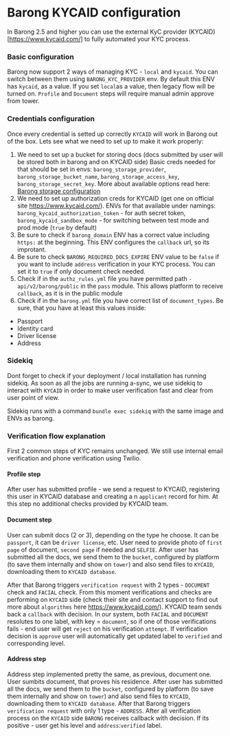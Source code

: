 # Barong KYCAID configuration
In Barong 2.5 and higher you can use the external KyC provider (KYCAID)[https://www.kycaid.com/] to fully automated your KYC process.

### Basic configuration
Barong now support 2 ways of managing KYC - `local` and `kycaid`. You can switch between them using `BARONG_KYC_PROVIDER` env. By default this ENV has `kycaid`, as a value. If you set `local`as a value, then legacy flow will be turned on. `Profile` and `Document` steps will require manual admin approve from tower.

### Credentials configuration
Once every credential is setted up correctly `KYCAID` will work in Barong out of the box. Lets see what we need to set up to make it work properly:

1) We need to set up a bucket for storing docs (docs submitted by user will be stored both in barong and on KYCAID side)
Basic creds needed for that should be set in envs: `barong_storage_provider`, `barong_storage_bucket_name`, `barong_storage_access_key`, `barong_storage_secret_key`. 
More about available options read here: [Barong storage configuration](https://www.openware.com/sdk/docs/barong/configuration.html#storage-configuration)
2) We need to set up authorization creds for KYCAID (get one on official site https://www.kycaid.com/). ENVs for that available under namings: 
`barong_kycaid_authorization_token` - for auth secret token, 
`barong_kycaid_sandbox_mode` - for switching between test mode and prod mode (`true` by default)
3) Be sure to check if `barong_domain` ENV has a correct value including `https:` at the beginning. This ENV configures the `callback` url, so its improtant.
4) Be sure to check `BARONG_REQUIRED_DOCS_EXPIRE` ENV value to be `false` if you want to include `address` verification in your KYC process. You can set it to `true` if only document check needed.
5) Check if in the `authz_rules.yml` file you have permitted path `- api/v2/barong/public` in the `pass` module. This allows platform to receive `callback`, as it is in the public module
6) Check if in the `barong.yml` file you have correct list of `document_types`. Be sure, that you have at least this values inside:
  - Passport
  - Identity card
  - Driver license
  - Address

### Sidekiq
Dont forget to check if your deployment / local installation has running sidekiq. As soon as all the jobs are running a-sync, we use sidekiq to interact with `KYCAID` in order to make user verification fast and clear from user point of view.

Sidekiq runs with a command `bundle exec sidekiq` with the same image and ENVs as barong.

### Verification flow explanation
First 2 common steps of KYC remains unchanged. We still use internal email verification and phone verification using Twilio.
#### Profile step
After user has submitted profile - we send a request to KYCAID, registering this user in KYCAID database and creating a n `applicant` record for him. At this step no additional checks provided by KYCAID team.

#### Document step
User can submit docs (2 or 3), depending on the type he choose. It can be `passport`, it can be `driver license`, etc.
User need to provide photo of `first page` of document, `second page` if needed and `SELFIE`.
After user has submitted all the docs, we send them to the `bucket`, configured by platform (to save them internally and show on `tower`) and also send files to `KYCAID`, downloading them to `KYCAID database`. 

After that Barong triggers `verification request` with 2 types - `DOCUMENT` check and `FACIAL` check. From this moment verifications and checks are performing on `KYCAID` side (check their site and contact support to find out more about `algorithms` here https://www.kycaid.com/). KYCAID team sends back a `callback` with decision.
In our system, both `FACIAL` and `DOCUMENT` resolutes to one label, with key = `document`, so if one of those verifications fails - end user will get `reject` on his verification `attempt`.
If verification decision is `approve` user will automatically get updated label to `verified` and corresponding level.

#### Address step
Address step implemented pretty the same, as previous, document one. User sumbits document, that proves his residence.
After user has submitted all the docs, we send them to the `bucket`, configured by platform (to save them internally and show on `tower`) and also send files to `KYCAID`, downloading them to `KYCAID database`. 
After that Barong triggers `verification request` with only 1 type - `ADDRESS`. After all verification process on the `KYCAID` side `BARONG` receives callback with decision. If its positive - user get his level and `address`:`verified` label.
